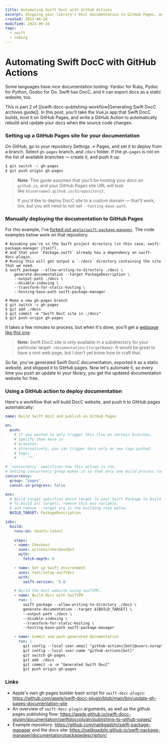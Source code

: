 ```yaml
---
title: Automating Swift DocC with Github Actions
excerpt: Shipping your library's DocC documentation to GitHub Pages, and keeping it up to date with a GitHub action.
created: 2023-06-16
modified: 2023-06-16
tags:
  - swift
  - coding
---
```


# Automating Swift DocC with GitHub Actions

Some languages have nice documentation tooling: Yardoc for Ruby, Pydoc for Python, Godoc for Go. Swift has DocC, and it can export docs as a static website, too.

This is part 2 of [[swift-docc-publishing-workflow|Generating Swift DocC archives guide]]. In this post, you'll take the Vue.js app that Swift DocC builds, host it on GitHub Pages, and write a GitHub Action to automatically rebuild and update your docs when the source code changes.

### Setting up a GitHub Pages site for your documentation

On GitHub, go to your repository Settings → Pages, and set it to deploy from a branch. Select `gh-pages` branch, and `/docs` folder. If the `gh-pages` is not on the list of available branches — create it, and push it up.

```bash
$ git switch -c gh-pages
$ git push origin gh-pages
```


> **Note**: This guide assumes that you'll be hosting your docs on `github.io`, and your GitHub Pages site URL will look like `${username}.github.io/${repository}`.
> 
> If you'd like to deploy DocC site to a custom domain — that'll work, too, but you will need to not set `--hosting-base-path`.


### Manually deploying the documentation to GitHub Pages

For this example, I've [forked out `apple/swift-package-manager`](https://github.com/natikgadzhi/swift-package-manager). The code examples below work on that repository.

```shell
# Assuming you're in the Swift project directory (in this case, swift-package-manager itself), 
# and that your `Package.swift` already has a dependency on swift-docc-plugin.
# Runnig this will get output a `./docs` directory containing the site that we need.
$ swift package --allow-writing-to-directory ./docs \
	generate-documentation --target PackageDescription \
    --output-path ./docs \
    --disable-indexing \
    --transform-for-static-hosting \
    --hosting-base-path swift-package-manager

# Make a new gh-pages branch
$ git switch -c gh-pages
$ git add ./docs
$ git commit -m "Swift DocC site in ./docs"
$ git push origin gh-pages
```

It takes a few minutes to process, but when it's done, you'll get a [webpage like this one](https://natikgadzhi.github.io/swift-package-manager/documentation/packagedescription/).

> **Note**: Swift DocC site is only available in a subdirectory for your particular target: `/documentation/{targetName}`. It would be great to have a root web page, but I don't yet know how to craft that.

So far, you've generated Swift DocC documentation, exported it as a static website, and shipped it to GitHub pages. Now let's automate it, so every time you push an update to your library, you get the updated documentation website for free.

### Using a GitHub action to deploy documentation

Here's a workflow that will build DocC website, and push it to GitHub pages automatically:

```yaml
name: Build Swift DocC and publish on GitHub Pages

on:
  push:
    # If you wanted to only trigger this flow on certain branches,
    # specify them here in 
    # branches: 
    # alternatively, you can trigger docs only on new tags pushed:
    # tags:
    #   - '*'

# `concurrency` specifices how this action is run. 
# Setting concurrency group makes it so that only one build process runs at a time.
concurrency:
  group: "pages"
  cancel-in-progress: false

env:
  # Build target specifies which target in your Swift Package to build documentation for.
  # To build all targets, remove this env variable, 
  # and remove --target arg in the building step below.
  BUILD_TARGET: PackageDescription

jobs:
  build:
    runs-on: ubuntu-latest
    
    steps:
    - name: Checkout
      uses: actions/checkout@v3
      with:
        fetch-depth: 0

    - name: Set up Swift environment
      uses: fwal/setup-swift@v1
      with:
        swift-version: '5.8'

    # Build the DocC website using swiftPM.
    - name: Build docs with SwiftPM
      run: |
        swift package --allow-writing-to-directory ./docs \
        generate-documentation --target ${BUILD_TARGET} \
        --output-path ./docs \
        --disable-indexing \
        --transform-for-static-hosting \
        --hosting-base-path swift-package-manager

    - name: Commit and push generated documentation
      run: |
        git config --local user.email "github-actions[bot]@users.noreply.github.com"
        git config --local user.name "github-actions[bot]"
        git switch gh-pages
        git add ./docs
        git commit -a -m "Generated Swift DocC"
        git push origin gh-pages

```


### Links

- Apple's own gh pages builder bash script for `swift-docc-plugin`: https://github.com/apple/swift-docc-plugin/blob/main/bin/update-gh-pages-documentation-site
- An overview of `swift-docc-plugin` arguments, as well as the github pages publishing flow: https://apple.github.io/swift-docc-plugin/documentation/swiftdoccplugin/publishing-to-github-pages/
- Example repository: https://github.com/natikgadzhi/swift-package-manager and the docs site: https://natikgadzhi.github.io/swift-package-manager/documentation/packagedescription/



